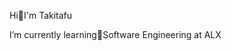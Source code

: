 Hi👋I'm Takitafu

I’m currently learning🌱Software Engineering at ALX

<!---
Takitafu/Takitafu is a ✨ special ✨ repository because its `README.md` (this file) appears on your GitHub profile.
You can click the Preview link to take a look at your changes.
--->
